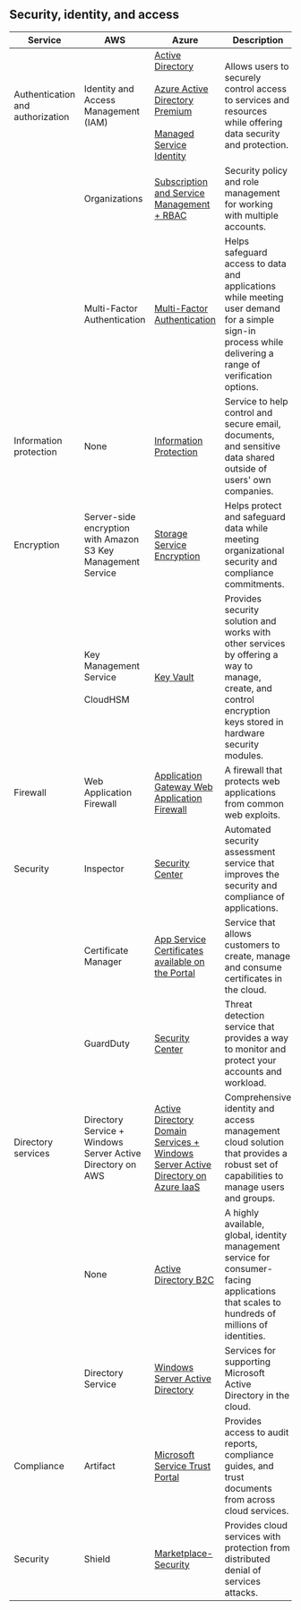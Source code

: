 ## Security, identity, and access

| Service                             | AWS                                                     | Azure                                                                                                                                                                                                                    | Description                                                                                                                                                                                                                                                                                    |
|----------------------------------|----------------------------------------------------------------|---------------------------------------------------------------------------------------------------------------------------------------------------------------------------------------------------------------------------------|------------------------------------------------------------------------------------------------------------------------------------------------------------------------------------------------------------------------------------------------------------------------------------------------|
| Authentication and authorization | Identity and Access Management (IAM)                           | [Active Directory](https://azure.microsoft.com/documentation/articles/role-based-access-control-configure/) <br/><br/>[Azure Active Directory Premium](https://www.microsoft.com/cloud-platform/azure-active-directory) <br/><br/>[Managed Service Identity](https://docs.microsoft.com/azure/active-directory/msi-overview) | Allows users to securely control access to services and resources while offering data security and protection.                                |
| **&nbsp;**                       | Organizations                                              | [Subscription and Service Management + RBAC](/azure/azure-subscription-service-limits)                                                                                              | Security policy and role management for working with multiple accounts.                                                                                                                                                                                                                        |
| **&nbsp;**                       | Multi-Factor Authentication                                    | [Multi-Factor Authentication](https://azure.microsoft.com/services/multi-factor-authentication/)                                                                                                                          | Helps safeguard access to data and applications while meeting user demand for a simple sign-in process while delivering a range of verification options.                                  |
| Information protection           | None                                                           | [Information Protection](https://www.microsoft.com/cloud-platform/azure-information-protection)                                                                                                                     | Service to help control and secure email, documents, and sensitive data shared outside of users' own companies.                                                                                                                                                     |
| Encryption                       | Server-side encryption with Amazon S3 Key Management Service   | [Storage Service Encryption](/azure/storage/storage-service-encryption)                                                                                                                   | Helps protect and safeguard data while meeting organizational security and compliance commitments.                                                                                                                                                                                    |
| **&nbsp;**                       | Key Management Service <br/><br/>CloudHSM                                | [Key Vault](https://azure.microsoft.com/services/key-vault/)                                                                                                                                                              | Provides security solution and works with other services by offering a way to manage, create, and control encryption keys stored in hardware security modules.                                                                                                                          |
| Firewall                         | Web Application Firewall                                       | [Application Gateway Web Application Firewall](https://azure.microsoft.com/updates/application-gateway-web-application-firewall-in-public-preview/)                                                             | A firewall that protects web applications from common web exploits.                                                                                                                                         |
| Security                         | Inspector                                                      | [Security Center](https://azure.microsoft.com/services/security-center/)                                                                                                                                                  | Automated security assessment service that improves the security and compliance of applications.                                                                                              |
| **&nbsp;**                       | Certificate Manager                                            | [App Service Certificates available on the Portal](https://azure.microsoft.com/blog/internals-of-app-service-certificate/)                                                                                                | Service that allows customers to create, manage and consume certificates in the cloud.                                                                                                                                                                                              |
| **&nbsp;**                       | GuardDuty                                            | [Security Center](https://azure.microsoft.com/services/security-center/)                                                                                                | Threat detection service that provides a way to monitor and protect your accounts and workload.                                                                                                                                                                                             |
| Directory services               | Directory Service + Windows Server Active Directory on AWS | [Active Directory Domain Services + Windows Server Active Directory on Azure IaaS](https://azure.microsoft.com/services/active-directory/)                                                                          | Comprehensive identity and access management cloud solution that provides a robust set of capabilities to manage users and groups. |
| **&nbsp;**                       | None                                                           | [Active Directory B2C](https://azure.microsoft.com/services/active-directory-b2c/)                                                                                                                                  | A highly available, global, identity management service for consumer-facing applications that scales to hundreds of millions of identities.                                                                                                                                                    |
| **&nbsp;**                       | Directory Service                                          | [Windows Server Active Directory](https://azure.microsoft.com/services/active-directory-ds/)                                                                                                                              | Services for supporting Microsoft Active Directory in the cloud.                                                                                                                                                                                                                               |
| Compliance                       | Artifact                                                   | [Microsoft Service Trust Portal](https://www.microsoft.com/TrustCenter/STP/default.aspx)                                                                                                                                  | Provides access to audit reports, compliance guides, and trust documents from across cloud services.                                                                                                                                                                                           |
| Security                         | Shield                                                     | [Marketplace-Security](https://azuremarketplace.microsoft.com/marketplace/apps?search=Security&page=1)                                                                                                              | Provides cloud services with protection from distributed denial of services attacks.                                                                                                                                                                                                    |

